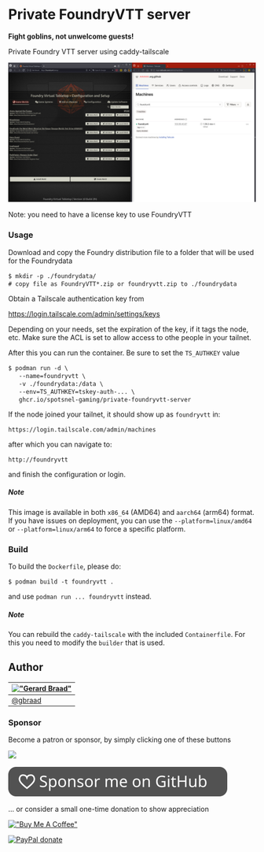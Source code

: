 Private FoundryVTT server
=========================

**Fight goblins, not unwelcome guests!**


Private Foundry VTT server using caddy-tailscale

![](./screenshot.jpg)


Note: you need to have a license key to use FoundryVTT


### Usage

Download and copy the Foundry distribution file to a folder that will be used for the Foundrydata

```
$ mkdir -p ./foundrydata/
# copy file as FoundryVTT*.zip or foundryvtt.zip to ./foundrydata
```

Obtain a Tailscale authentication key from

   https://login.tailscale.com/admin/settings/keys


Depending on your needs, set the expiration of the key, if it tags the node, etc. Make sure the ACL is set to allow access to othe people in your tailnet.

After this you can run the container. Be sure to set the `TS_AUTHKEY` value


```
$ podman run -d \
   --name=foundryvtt \
   -v ./foundrydata:/data \
   --env=TS_AUTHKEY=tskey-auth-... \
   ghcr.io/spotsnel-gaming/private-foundryvtt-server
```

If the node joined your tailnet, it should show up as `foundryvtt` in:

    https://login.tailscale.com/admin/machines

after which you can navigate to:

    http://foundryvtt

and finish the configuration or login.


##### Note

This image is available in both `x86_64` (AMD64) and `aarch64` (arm64) format. If you have issues on deployment, you can use the `--platform=linux/amd64` or `--platform=linux/arm64` to force a specific platform.


### Build
To build the `Dockerfile`, please do:

```
$ podman build -t foundryvtt .
```

and use `podman run ... foundryvtt` instead.

##### Note
You can rebuild the `caddy-tailscale` with the included `Containerfile`. For this you need to modify the `builder` that is used.


## Author

| [!["Gerard Braad"](http://gravatar.com/avatar/e466994eea3c2a1672564e45aca844d0.png?s=60)](http://gbraad.nl "Gerard Braad <me@gbraad.nl>") |
|---|
| [@gbraad](https://gbraad.nl/social)  |


### Sponsor
Become a patron or sponsor, by simply clicking one of these buttons

[![](https://c5.patreon.com/external/logo/become_a_patron_button.png)](https://www.patreon.com/gbraad)

[![Github Sponsorship](.github/github_sponsor_btn.svg)](https://github.com/sponsors/gbraad)

... or consider a small one-time donation to show appreciation

[!["Buy Me A Coffee"](https://www.buymeacoffee.com/assets/img/custom_images/orange_img.png)](https://www.buymeacoffee.com/gbraad)

[![PayPal donate](https://www.paypalobjects.com/en_US/i/btn/btn_donate_SM.gif)](https://www.paypal.com/cgi-bin/webscr?cmd=_donations&business=me%40gbraad%2enl&lc=US&item_name=gbraad&currency_code=USD&bn=PP%2dDonationsBF%3abtn_donate_SM%2egif%3aNonHosted)

